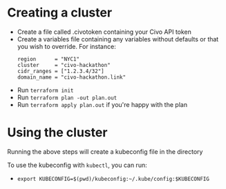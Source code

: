 # Creating a cluster

* Create a file called .civotoken containing your Civo API token
* Create a variables file containing any variables without defaults or that you wish to override. For instance:
    ```
    region      = "NYC1"
    cluster     = "civo-hackathon"
    cidr_ranges = ["1.2.3.4/32"]
    domain_name = "civo-hackathon.link"
    ```
* Run `terraform init`
* Run `terraform plan -out plan.out`
* Run `terraform apply plan.out` if you're happy with the plan

# Using the cluster

Running the above steps will create a kubeconfig file in the directory

To use the kubeconfig with `kubectl`, you can run:

* `export KUBECONFIG=$(pwd)/kubeconfig:~/.kube/config:$KUBECONFIG`
